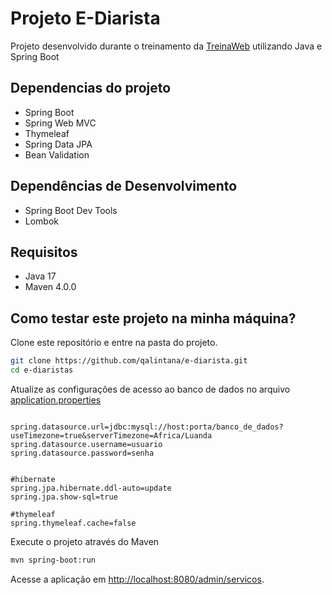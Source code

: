 # Projeto E-Diarista

Projeto desenvolvido durante o treinamento da [TreinaWeb](http://treinaweb.com.br) utilizando Java e Spring Boot


## Dependencias do projeto
- Spring Boot
- Spring Web MVC
- Thymeleaf
- Spring Data JPA
- Bean Validation

## Dependências de Desenvolvimento
- Spring Boot Dev Tools
- Lombok

## Requisitos
- Java 17
- Maven 4.0.0

## Como testar este projeto na minha máquina?

Clone este repositório e entre na pasta do projeto.

```sh
git clone https://github.com/qalintana/e-diarista.git
cd e-diaristas
```

Atualize as configurações de acesso ao banco de dados no arquivo [application.properties](src/main/resources/application.properties)
```properties

spring.datasource.url=jdbc:mysql://host:porta/banco_de_dados?useTimezone=true&serverTimezone=Africa/Luanda
spring.datasource.username=usuario
spring.datasource.password=senha


#hibernate
spring.jpa.hibernate.ddl-auto=update
spring.jpa.show-sql=true

#thymeleaf
spring.thymeleaf.cache=false
```

Execute o projeto através do Maven
```sh
mvn spring-boot:run
```

Acesse a aplicação em [http://localhost:8080/admin/servicos](http://localhost:8080/admin/servicos).